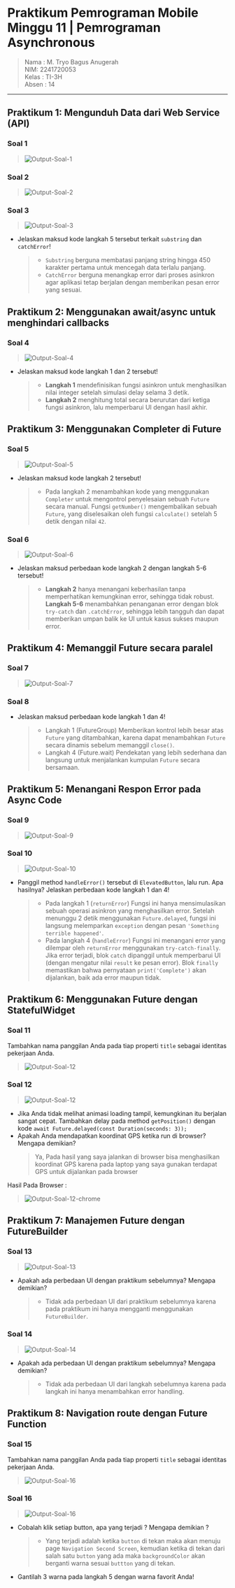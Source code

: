 # Praktikum Pemrograman Mobile Minggu 11 | Pemrograman Asynchronous

> Nama : M. Tryo Bagus Anugerah <br />
> NIM: 2241720053<br />
> Kelas : TI-3H <br />
> Absen : 14 <br />
<hr>

## Praktikum 1: Mengunduh Data dari Web Service (API)

### Soal 1

> <img src="../../docs/soal-1.gif" alt="Output-Soal-1"/>

### Soal 2

> <img src="../../docs/soal-2.png" alt="Output-Soal-2"/>

### Soal 3

> <img src="../../docs/soal-3.png" alt="Output-Soal-3"/>

- Jelaskan maksud kode langkah 5 tersebut terkait `substring` dan `catchError`!
    > - `Substring` berguna membatasi panjang string hingga 450 karakter pertama untuk mencegah data terlalu panjang.<br>
    > - `CatchError` berguna menangkap error dari proses asinkron agar aplikasi tetap berjalan dengan memberikan pesan error yang sesuai.

## Praktikum 2: Menggunakan await/async untuk menghindari callbacks

### Soal 4

> <img src="../../docs/soal-4.png" alt="Output-Soal-4"/>

- Jelaskan maksud kode langkah 1 dan 2 tersebut!
    > - **Langkah 1** mendefinisikan fungsi asinkron untuk menghasilkan nilai integer setelah simulasi delay selama 3 detik.
    > - **Langkah 2** menghitung total secara berurutan dari ketiga fungsi asinkron, lalu memperbarui UI dengan hasil akhir.

## Praktikum 3: Menggunakan Completer di Future

### Soal 5

> <img src="../../docs/soal-5.png" alt="Output-Soal-5"/>

- Jelaskan maksud kode langkah 2 tersebut!
    > - Pada langkah 2 menambahkan kode yang menggunakan `Completer` untuk mengontrol penyelesaian sebuah `Future` secara manual. Fungsi `getNumber()` mengembalikan sebuah `Future`, yang diselesaikan oleh fungsi `calculate()` setelah 5 detik dengan nilai `42`.

### Soal 6

> <img src="../../docs/soal-6.gif" alt="Output-Soal-6"/>

- Jelaskan maksud perbedaan kode langkah 2 dengan langkah 5-6 tersebut!
    > - **Langkah 2** hanya menangani keberhasilan tanpa memperhatikan kemungkinan error, sehingga tidak robust. **Langkah 5-6** menambahkan penanganan error dengan blok `try-catch` dan `.catchError`, sehingga lebih tangguh dan dapat memberikan umpan balik ke UI untuk kasus sukses maupun error.

## Praktikum 4: Memanggil Future secara paralel

### Soal 7

> <img src="../../docs/soal-7.gif" alt="Output-Soal-7"/>

### Soal 8

- Jelaskan maksud perbedaan kode langkah 1 dan 4!
    > - Langkah 1 (FutureGroup) Memberikan kontrol lebih besar atas `Future` yang ditambahkan, karena dapat menambahkan `Future` secara dinamis sebelum memanggil `close()`.
    > - Langkah 4 (Future.wait) Pendekatan yang lebih sederhana dan langsung untuk menjalankan kumpulan `Future` secara bersamaan.

## Praktikum 5: Menangani Respon Error pada Async Code

### Soal 9

> <img src="../../docs/soal-9.gif" alt="Output-Soal-9"/>

### Soal 10

> <img src="../../docs/soal-10.gif" alt="Output-Soal-10"/>

- Panggil method `handleError()` tersebut di `ElevatedButton`, lalu run. Apa hasilnya? Jelaskan perbedaan kode langkah 1 dan 4!
    > - Pada langkah 1 (`returnError`) Fungsi ini hanya mensimulasikan sebuah operasi asinkron yang menghasilkan error. Setelah menunggu 2 detik menggunakan `Future.delayed`, fungsi ini langsung melemparkan `exception` dengan pesan `'Something terrible happened'`.
    > - Pada langkah 4 (`handleError`) Fungsi ini menangani error yang dilempar oleh `returnError` menggunakan `try-catch-finally`. Jika error terjadi, blok `catch` dipanggil untuk memperbarui UI (dengan mengatur nilai `result` ke pesan error). Blok `finally` memastikan bahwa pernyataan `print('Complete')` akan dijalankan, baik ada error maupun tidak.

## Praktikum 6: Menggunakan Future dengan StatefulWidget

### Soal 11

Tambahkan nama panggilan Anda pada tiap properti `title` sebagai identitas pekerjaan Anda.

> <img src="../../docs/soal-12.gif" alt="Output-Soal-12"/>

### Soal 12

> <img src="../../docs/soal-12.gif" alt="Output-Soal-12"/>

- Jika Anda tidak melihat animasi loading tampil, kemungkinan itu berjalan sangat cepat. Tambahkan delay pada method `getPosition()` dengan kode `await Future.delayed(const Duration(seconds: 3));`
- Apakah Anda mendapatkan koordinat GPS ketika run di browser? Mengapa demikian?
    > Ya, Pada hasil yang saya jalankan di browser bisa menghasilkan koordinat GPS karena pada laptop yang saya gunakan terdapat GPS untuk dijalankan pada browser 

Hasil Pada Browser :
> <img src="../../docs/soal-12-chrome.gif" alt="Output-Soal-12-chrome"/>

## Praktikum 7: Manajemen Future dengan FutureBuilder

### Soal 13

> <img src="../../docs/soal-13.gif" alt="Output-Soal-13"/>

- Apakah ada perbedaan UI dengan praktikum sebelumnya? Mengapa demikian?
    > - Tidak ada perbedaan UI dari praktikum sebelumnya karena pada praktikum ini hanya mengganti menggunakan `FutureBuilder`.

### Soal 14

> <img src="../../docs/soal-14.gif" alt="Output-Soal-14"/>

- Apakah ada perbedaan UI dengan praktikum sebelumnya? Mengapa demikian?
    > - Tidak ada perbedaan UI dari langkah sebelumnya karena pada langkah ini hanya menambahkan error handling.

## Praktikum 8: Navigation route dengan Future Function

### Soal 15

Tambahkan nama panggilan Anda pada tiap properti `title` sebagai identitas pekerjaan Anda.
> <img src="../../docs/soal-16.gif" alt="Output-Soal-16"/>

### Soal 16

> <img src="../../docs/soal-16.gif" alt="Output-Soal-16"/>

- Cobalah klik setiap button, apa yang terjadi ? Mengapa demikian ?
    > - Yang terjadi adalah ketika `button` di tekan maka akan menuju page `Navigation Second Screen`, kemudian ketika di tekan dari salah satu `button` yang ada maka `backgroundColor` akan berganti warna sesuai `buttton` yang di tekan.
- Gantilah 3 warna pada langkah 5 dengan warna favorit Anda!